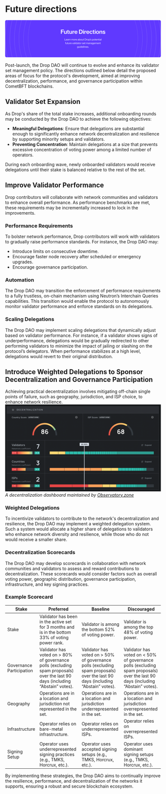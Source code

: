 # Future directions

![image](/img/roadmap_banner.png)


Post-launch, the Drop DAO will continue to evolve and enhance its validator set management policy. The directions outlined below detail the proposed areas of focus for the protocol's development, aimed at improving decentralization, performance, and governance participation within CometBFT blockchains.

## Validator Set Expansion

As Drop's share of the total stake increases, additional onboarding rounds may be conducted by the Drop DAO to achieve the following objectives:

- **Meaningful Delegations**: Ensure that delegations are substantial enough to significantly enhance network decentralization and resilience by supporting minority setups and validators.
- **Preventing Concentration**: Maintain delegations at a size that prevents excessive concentration of voting power among a limited number of operators.

During each onboarding wave, newly onboarded validators would receive delegations until their stake is balanced relative to the rest of the set.

## Improve Validator Performance

Drop contributors will collaborate with network communities and validators to enhance overall performance. As performance benchmarks are met, these requirements may be incrementally increased to lock in the improvements.

### Performance Requirements

To bolster network performance, Drop contributors will work with validators to gradually raise performance standards. For instance, the Drop DAO may:

- Introduce limits on consecutive downtime.
- Encourage faster node recovery after scheduled or emergency upgrades.
- Encourage governance participation.

### Automation

The Drop DAO may transition the enforcement of performance requirements to a fully trustless, on-chain mechanism using Neutron’s Interchain Queries capabilities. This transition would enable the protocol to autonomously monitor validator performance and enforce standards on its delegations.

### Scaling Delegations

The Drop DAO may implement scaling delegations that dynamically adjust based on validator performance. For instance, if a validator shows signs of underperformance, delegations would be gradually redirected to other performing validators to minimize the impact of jailing or slashing on the protocol’s delegators. When performance stabilizes at a high level, delegations would revert to their original distribution.

## Introduce Weighted Delegations to Sponsor Decentralization and Governance Participation

Achieving practical decentralization involves mitigating off-chain single points of failure, such as geography, jurisdiction, and ISP choice, to enhance network resilience.
![image](/img/decentralization_dashboard.png)
*A decentralization dashboard maintained by [Observatory.zone](http://Observatory.zone)*


### Weighted Delegations

To incentivize validators to contribute to the network's decentralization and resilience, the Drop DAO may implement a weighted delegation system. Such a system would allocate a higher share of delegations to validators who enhance network diversity and resilience, while those who do not would receive a smaller share.

### Decentralization Scorecards

The Drop DAO may develop scorecards in collaboration with network communities and validators to assess and reward contributions to decentralization. These scorecards would consider factors such as overall voting power, geographic distribution, governance participation, infrastructure, and key signing practices.

### Example Scorecard

| Stake | Preferred | Baseline | Discouraged |
| --- | --- | --- | --- |
| Stake | Validator has been in the active set for 3 months and is in the bottom 33% of voting power rank. | Validator is among the bottom 52% of voting power. | Validator is among the top 48% of voting power. |
| Governance Participation | Validator has voted on > 80% of governance polls (excluding spam proposals) over the last 90 days (including “Abstain” votes). | Validator has voted on > 50% of governance polls (excluding spam proposals) over the last 90 days (including “Abstain” votes). | Validator has voted on < 50% of governance polls (excluding spam proposals) over the last 90 days (including “Abstain” votes). |
| Geography | Operations are in a location and jurisdiction not represented in the set. | Operations are in a location and jurisdiction underrepresented in the set. | Operations are in a location and jurisdiction overrepresented in the set. |
| Infrastructure | Operator relies on bare-metal infrastructure. | Operator relies on underrepresented ISPs. | Operator relies on overrepresented ISPs. |
| Signing Setup | Operator uses underrepresented signing practices (e.g., TMKS, Horcrux, etc.). | Operator uses accepted signing setups (e.g., TMKS, Horcrux, etc.). | Operator uses dominant signing setups (e.g., TMKS, Horcrux, etc.). |

By implementing these strategies, the Drop DAO aims to continually improve the resilience, performance, and decentralization of the networks it supports, ensuring a robust and secure blockchain ecosystem.

